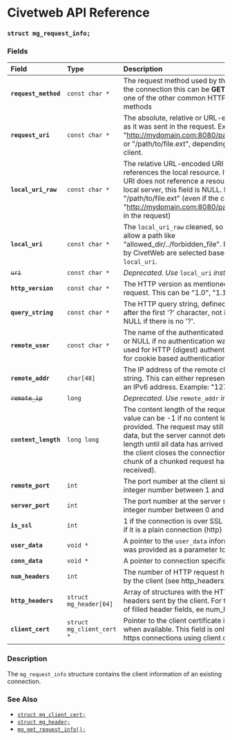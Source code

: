 # Civetweb API Reference

### `struct mg_request_info;`

### Fields

| Field | Type | Description |
| :--- | :--- | :--- |
|**`request_method`**|`const char *`| The request method used by the client for the connection this can be **GET**, **POST** or one of the other common HTTP request methods |
|**`request_uri`**|`const char *`| The absolute, relative or URL-encoded URI as it was sent in the request.  Example: "http://mydomain.com:8080/path/to/file.ext" or "/path/to/file.ext", depending on the client. |
|**`local_uri_raw`**|`const char *`| The relative URL-encoded URI as it references the local resource. If the request URI does not reference a resource on the local server, this field is NULL.  Example: "/path/to/file.ext" (even if the client used "http://mydomain.com:8080/path/to/file.ext" in the request) |
|**`local_uri`**|`const char *`| The `local_uri_raw` cleaned, so it does not allow a path like "allowed_dir/../forbidden_file". Files served by CivetWeb are selected based on this `local_uri`. |
|~~`uri`~~|`const char *`| *Deprecated. Use* `local_uri` *instead* |
|**`http_version`**|`const char *`| The HTTP version as mentioned in the client request. This can be "1.0", "1.1", etc. |
|**`query_string`**|`const char *`| The HTTP query string, defined as URL part after the first '?' character, not including '?'. NULL if there is no '?'. |
|**`remote_user`**|`const char *`| The name of the authenticated remote user, or NULL if no authentication was used. Only used for HTTP (digest) authentication, not for cookie based authentication. |
|**`remote_addr`**|`char[48]`| The IP address of the remote client as a string. This can either represent an IPv4 or an IPv6 address.  Example: "127.0.0.1" |
|~~`remote_ip`~~|`long`| *Deprecated. Use* `remote_addr` *instead* |
|**`content_length`**|`long long`| The content length of the request body. This value can be -1 if no content length was provided. The request may still have body data, but the server cannot determine the length until all data has arrived (e.g. when the client closes the connection, or the final chunk of a chunked request has been received). |
|**`remote_port`**|`int`| The port number at the client side (an integer number between 1 and 65535). |
|**`server_port`**|`int`| The port number at the server side (an integer number between 0 and 65535). |
|**`is_ssl`**|`int`| 1 if the connection is over SSL (https), and 0 if it is a plain connection (http) |
|**`user_data`**|`void *`| A pointer to the `user_data` information which was provided as a parameter to `mg_start()`. |
|**`conn_data`**|`void *`| A pointer to connection specific user data |
|**`num_headers`**|`int`| The number of HTTP request headers sent by the client (see http_headers) |
|**`http_headers`**|`struct mg_header[64]`| Array of structures with the HTTP request headers sent by the client. For the number of filled header fields, ee num_headers. |
|**`client_cert`**|`struct mg_client_cert *`| Pointer to the client certificate information, when available. This field is only filled for https connections using client certificates. |

### Description

The `mg_request_info` structure contains the client information of an existing connection.

### See Also

* [`struct mg_client_cert;`](mg_client_cert.md)
* [`struct mg_header;`](mg_header.md)
* [`mg_get_request_info();`](mg_get_request_info.md)
